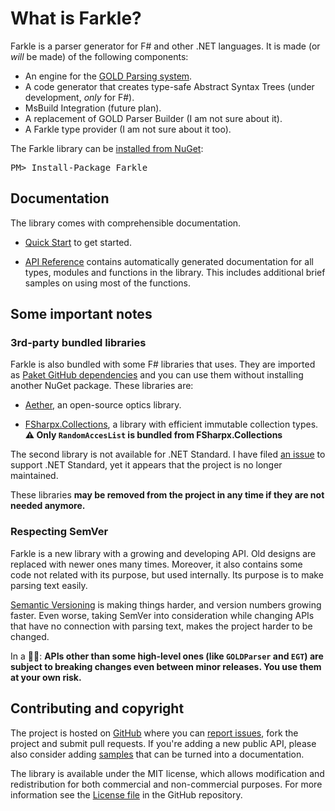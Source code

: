 # What is Farkle?

Farkle is a parser generator for F# and other .NET languages. It is made (or _will_ be made) of the following components:

* An engine for the [GOLD Parsing system][gold].
* A code generator that creates type-safe Abstract Syntax Trees (under development, _only_ for F#).
* MsBuild Integration (future plan).
* A replacement of GOLD Parser Builder (I am not sure about it).
* A Farkle type provider (I am not sure about it too).

<div class="row">
  <div class="span1"></div>
  <div class="span6">
    <div class="well well-small" id="nuget">
      The Farkle library can be <a href="https://nuget.org/packages/Farkle">installed from NuGet</a>:
      <pre>PM> Install-Package Farkle</pre>
    </div>
  </div>
  <div class="span1"></div>
</div>


## Documentation

The library comes with comprehensible documentation. 

 * [Quick Start](quickstart.html) to get started.

 * [API Reference](reference/index.html) contains automatically generated documentation for all types, modules and functions in the library. This includes additional brief samples on using most of the functions.

## Some important notes

### 3rd-party bundled libraries

Farkle is also bundled with some F# libraries that uses. They are imported as [Paket GitHub dependencies][paket-github] and you can use them without installing another NuGet package. These libraries are:

  * [Aether][aether], an open-source optics library.

  * [FSharpx.Collections][fsharpx.collections], a library with efficient immutable collection types. __⚠ Only `RandomAccesList` is bundled from FSharpx.Collections__

The second library is not available for .NET Standard. I have filed [an issue](https://github.com/fsprojects/FSharpx.Collections/issues/77) to support .NET Standard, yet it appears that the project is no longer maintained.

These libraries __may be removed from the project in any time if they are not needed anymore.__

### Respecting SemVer

Farkle is a new library with a growing and developing API. Old designs are replaced with newer ones many times. Moreover, it also contains some code not related with its purpose, but used internally. Its purpose is to make parsing text easily.

[Semantic Versioning][semver] is making things harder, and version numbers growing faster. Even worse, taking SemVer into consideration while changing APIs that have no connection with parsing text, makes the project harder to be changed.

In a 🌰🐚: __APIs other than some high-level ones (like `GOLDParser` and `EGT`) are subject to breaking changes even between minor releases. You use them at your own risk.__
 
## Contributing and copyright

The project is hosted on [GitHub][gh] where you can [report issues][issues], fork 
the project and submit pull requests. If you're adding a new public API, please also 
consider adding [samples][content] that can be turned into a documentation.

The library is available under the MIT license, which allows modification and 
redistribution for both commercial and non-commercial purposes. For more information see the 
[License file][license] in the GitHub repository. 

  [content]: https://github.com/teo-tsirpanis/Farkle/tree/master/docs/content
  [gh]: https://github.com/teo-tsirpanis/Farkle
  [paket-github]: https://fsprojects.github.io/Paket/github-dependencies.html
  [aether]: https://xyncro.tech/aether/
  [fsharpx.collections]: http://fsprojects.github.io/FSharpx.Collections/index.html
  [semver]: http://semver.org/
  [issues]: https://github.com/teo-tsirpanis/Farkle/issues
  [license]: https://github.com/teo-tsirpanis/Farkle/blob/master/LICENSE.txt
  [gold]: http://www.goldparser.org/
